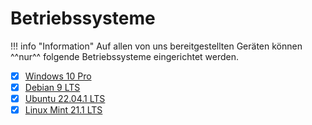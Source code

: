 # Betriebssysteme

!!! info "Information"
    Auf allen von uns bereitgestellten Geräten können ^^nur^^ folgende Betriebssysteme eingerichtet werden.

- [X] [Windows 10 Pro](https://www.microsoft.com/de-de/software-download/windows10)
- [X] [Debian 9 LTS](https://www.debian.org/distrib/)
- [X] [Ubuntu 22.04.1 LTS](https://ubuntu.com/download/desktop)
- [X] [Linux Mint 21.1 LTS](https://linuxmint.com/download.php)